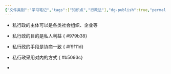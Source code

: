 ```yaml
---
{"文件类别":"学习笔记","tags":["知识点","行政法"],"dg-publish":true,"permalink":"/学习笔记studyup/知识点cheese/私行政/","dgPassFrontmatter":true,"created":"2024-09-12T14:15:31.419+08:00","updated":"2024-10-25T12:28:32.868+08:00"}
---
```


- 私行政的主体可以是各类社会组织、企业等
- 私行政的目的是私人利益
{ #979b38}

- 私行政的手段是协商一致
{ #f9f11d}

- 私行政采用对内的方式
{ #b5093c}

- 